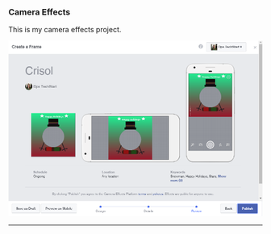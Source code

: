 ### Camera Effects

This is my camera effects project.

![Techstart](https://github.com/evangelistac1/evangelistac1.github.io/blob/master/Techstart.PNG?raw=true "Optional Title")

***


